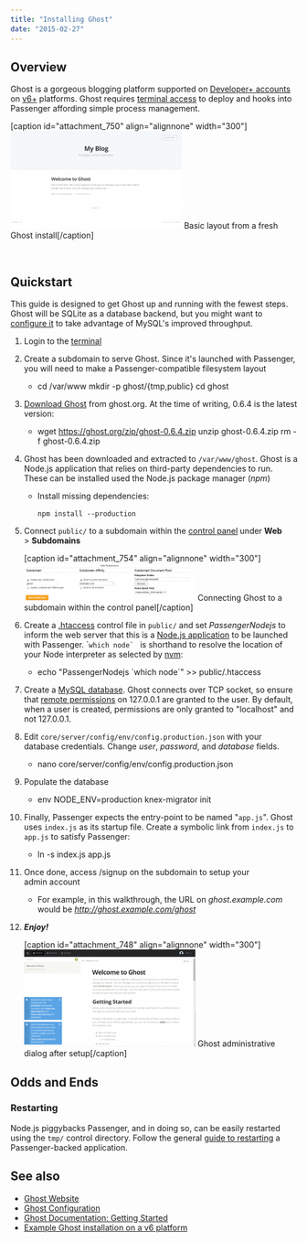 ```yaml
---
title: "Installing Ghost"
date: "2015-02-27"
---
```


## Overview

Ghost is a gorgeous blogging platform supported on [Developer+ accounts](https://kb.apiscp.com/terminal/is-terminal-access-available/ "Is terminal access available?") on [v6+](https://kb.apiscp.com/platform/determining-platform-version/ "Determining platform version") platforms. Ghost requires [terminal access](https://kb.apiscp.com/terminal/accessing-terminal/ "Accessing terminal") to deploy and hooks into Passenger affording simple process management.

\[caption id="attachment\_750" align="alignnone" width="300"\][![Basic layout from a fresh Ghost install](images/ghost-first-post-300x171.png)](https://kb.apiscp.com/wp-content/uploads/2015/02/ghost-first-post.png) Basic layout from a fresh Ghost install\[/caption\]

 

## Quickstart

This guide is designed to get Ghost up and running with the fewest steps. Ghost will be SQLite as a database backend, but you might want to [configure it](http://support.ghost.org/config/) to take advantage of MySQL's improved throughput.

1. Login to the [terminal](https://kb.apiscp.com/terminal/accessing-terminal/ "Accessing terminal")
2. Create a subdomain to serve Ghost. Since it's launched with Passenger, you will need to make a Passenger-compatible filesystem layout
    - cd /var/www
        mkdir -p ghost/{tmp,public}
        cd ghost
        
3. [Download Ghost](https://ghost.org/download/) from ghost.org. At the time of writing, 0.6.4 is the latest version:
    - wget https://ghost.org/zip/ghost-0.6.4.zip
        unzip ghost-0.6.4.zip
        rm -f ghost-0.6.4.zip
        
4. Ghost has been downloaded and extracted to `/var/www/ghost`. Ghost is a Node.js application that relies on third-party dependencies to run. These can be installed used the Node.js package manager (_npm_)
    - Install missing dependencies:
        
        ```
        npm install --production 
        ```
        
5. Connect `public/` to a subdomain within the [control panel](https://kb.apiscp.com/control-panel/logging-into-the-control-panel/ "Logging into the control panel") under **Web** > ****Subdomains****
    
    \[caption id="attachment\_754" align="alignnone" width="300"\][![Connecting Ghost to a subdomain within the control panel.](images/ghost-subdomain-assignment-300x66.png)](https://kb.apiscp.com/wp-content/uploads/2015/02/ghost-subdomain-assignment.png) Connecting Ghost to a subdomain within the control panel\[/caption\]
6. Create a [.htaccess](https://kb.apiscp.com/guides/htaccess-guide/ ".htaccess Guide") control file in `public/` and set _PassengerNodejs_ to inform the web server that this is a [Node.js application](https://kb.apiscp.com/guides/running-node-js/ "Running Node.js") to be launched with Passenger. \```which node` `` is shorthand to resolve the location of your Node interpreter as selected by [nvm](https://kb.apiscp.com/node/changing-node-versions/):
    - echo "PassengerNodejs \`which node\`" >> public/.htaccess
        
7. Create a [MySQL database](https://kb.apiscp.com/mysql/creating-database/). Ghost connects over TCP socket, so ensure that [remote permissions](https://kb.apiscp.com/mysql/connecting-remotely-mysql/) on 127.0.0.1 are granted to the user. By default, when a user is created, permissions are only granted to "localhost" and not 127.0.0.1.
8. Edit `core/server/config/env/config.production.json` with your database credentials. Change _user_, _password_, and _database_ fields.
    - nano core/server/config/env/config.production.json
        
9. Populate the database
    - env NODE\_ENV=production knex-migrator init
        
10. Finally, Passenger expects the entry-point to be named "`app.js`". Ghost uses `index.js` as its startup file. Create a symbolic link from `index.js` to `app.js` to satisfy Passenger:
    - ln -s index.js app.js
        
11. Once done, access /signup on the subdomain to setup your admin account
    - For example, in this walkthrough, the URL on _ghost.example.com_ would be _http://ghost.example.com/ghost_
12. _**Enjoy!**_
    
    \[caption id="attachment\_748" align="alignnone" width="300"\][![Ghost administrative dialog after setup](images/ghost-admin-dialog-300x170.png)](https://kb.apiscp.com/wp-content/uploads/2015/02/ghost-admin-dialog.png) Ghost administrative dialog after setup\[/caption\]

## Odds and Ends

### Restarting

Node.js piggybacks Passenger, and in doing so, can be easily restarted using the `tmp/` control directory. Follow the general [guide to restarting](https://kb.apiscp.com/ruby/restarting-passenger-processes/ "Restarting Passenger processes") a Passenger-backed application.

## See also

- [Ghost Website](https://ghost.org/)
- [Ghost Configuration](http://support.ghost.org/config/)
- [Ghost Documentation: Getting Started](http://support.ghost.org/getting-started/)
- [Example Ghost installation on a v6 platform](http://ghost.futz.net/)
